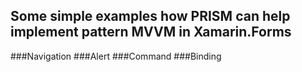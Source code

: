 

## Some simple examples how PRISM can help implement pattern MVVM in Xamarin.Forms

###Navigation
###Alert
###Command
###Binding

